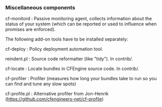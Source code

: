 
### Miscellaneous components

cf-monitord
:
Passive monitoring agent, collects information about the status of your system (which can be reported or used to influence when promises are enforced).

The following add-on tools have to be installed separately:


cf-deploy
: Policy deployment automation tool.

reindent.pl
: Source code reformatter (like "tidy").  In contrib/.

cf-locate
: Locate bundles in CFEngine source code.  In contrib/.

cf-profiler
: Profiler (measures how long your bundles take to run so you can find and tune any slow spots)

cf-profile.pl
: Alternative profiler from Jon-Henrik (https://github.com/cfengineers-net/cf-profile)
